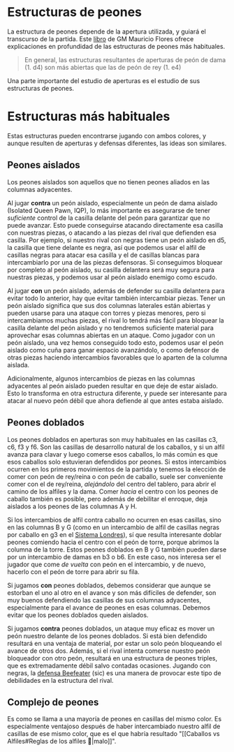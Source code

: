 # Estructuras de peones

La estructura de peones depende de la apertura utilizada, y guiará el transcurso de la partida. Este [libro](https://www.amazon.es/Chess-Structures-Mauricio-Flores-Rios/dp/1784830011) de GM Mauricio Flores ofrece explicaciones en profundidad de las estructuras de peones más habituales.

> En general, las estructuras resultantes de aperturas de peón de dama (1. d4) son más abiertas que las de peón de rey (1. e4)

Una parte importante del estudio de aperturas es el estudio de sus estructuras de peones. 


# Estructuras más habituales
Estas estructuras pueden encontrarse jugando con ambos colores, y aunque resulten de aperturas y defensas diferentes, las ideas son similares.

## Peones aislados
Los peones aislados son aquellos que no tienen peones aliados en las columnas adyacentes.

Al jugar **contra** un peón aislado, especialmente un peón de dama aislado (Isolated Queen Pawn, IQP), lo más importante es asegurarse de tener *suficiente* control de la casilla delante del peón para garantizar que no puede avanzar. Esto puede conseguirse atacando directamente esa casilla con nuestras piezas, o atacando a las piezas del rival que defienden esa casilla. Por ejemplo, si nuestro rival con negras tiene un peón aislado en d5, la casilla que tiene delante es negra, así que podemos usar el alfil de casillas negras para atacar esa casilla y el de casillas blancas para intercambiarlo por una de las piezas defensoras. Si conseguimos bloquear por completo al peón aislado, su casilla delantera será muy segura para nuestras piezas, y podemos usar al peón aislado enemigo como escudo.

Al jugar **con** un peón aislado, además de defender su casilla delantera para evitar todo lo anterior, hay que evitar también intercambiar piezas. Tener un peón aislado significa que sus dos columnas laterales están abiertas y pueden usarse para una ataque con torres y piezas menores, pero si intercambiamos muchas piezas, el rival lo tendrá más fácil para bloquear la casilla delante del peón aislado y no tendremos suficiente material para aprovechar esas columnas abiertas en un ataque. Como jugador con un peón aislado, una vez hemos conseguido todo esto, podemos usar el peón aislado como cuña para ganar espacio avanzándolo, o como defensor de otras piezas haciendo intercambios favorables que lo aparten de la columna aislada. 

Adicionalmente, algunos intercambios de piezas en las columnas adyacentes al peón aislado pueden resultar en que deje de estar aislado. Esto lo transforma en otra estructura diferente, y puede ser interesante para atacar al nuevo peón débil que ahora defiende al que antes estaba aislado.

## Peones doblados

Los peones doblados en aperturas son muy habituales en las casillas c3, c6, f3 y f6. Son las casillas de desarrollo natural de los caballos, y si un alfil avanza para clavar y luego comerse esos caballos, lo más común es que esos caballos solo estuvieran defendidos por peones. Si estos intercambios ocurren en los primeros movimientos de la partida y tenemos la elección de comer con peón de rey/reina o con peón de caballo, suele ser conveniente comer con el de rey/reina, _alejándolo_ del centro del tablero, para abrir el camino de los alfiles y la dama. Comer _hacia_ el centro con los peones de caballo también es posible, pero además de debilitar el enroque, deja aislados a los peones de las columnas A y H. 

Si los intercambios de alfil contra caballo no ocurren en esas casillas, sino en las columnas B y G (como en un intercambio de alfil de casillas negras por caballo en g3 en el [Sistema Londres](https://www.chess.com/openings/London-System)), sí que resulta interesante doblar peones comiendo hacia el centro con el peón de torre, porque abrimos la columna de la torre. Estos peones doblados en B y G también pueden darse por un intercambio de damas en b3 o b6. En este caso, nos interesa ser el jugador que come _de vuelta_ con peón en el intercambio, y de nuevo, hacerlo con el peón de torre para abrir su fila.

Si jugamos **con** peones doblados, debemos considerar que aunque se estorban el uno al otro en el avance y son más difíciles de defender, son muy buenos defendiendo las casillas de sus columnas adyacentes, especialmente para el avance de peones en esas columnas. Debemos evitar que los peones doblados queden aislados.

Si jugamos **contra** peones doblados, un ataque muy eficaz es mover un peón nuestro delante de los peones doblados. Si está bien defendido resultará en una ventaja de material, por estar un solo peón bloqueando el avance de otros dos. Además, si el rival intenta comerse nuestro peón bloqueador con otro peón, resultará en una estructura de peones triples, que es extremadamente débil salvo contadas ocasiones. Jugando con negras, la [defensa Beefeater](https://www.chess.com/openings/Modern-Defense-Pterodactyl-Beefeater-Variation) (sic) es una manera de provocar este tipo de debilidades en la estructura del rival.

## Complejo de peones

Es como se llama a una mayoría de peones en casillas del mismo color. Es especialmente ventajoso después de haber intercambiado nuestro alfil de casillas de ese mismo color, que es el que habría resultado "[[Caballos vs Alfiles#Reglas de los alfiles 👼|malo]]". 